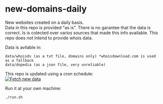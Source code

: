 # new-domains-daily  
New websites created on a daily basis.  
Data in this repo is provided "as is". There is no garantee that the data is correct. Is is colected over varios sources that made this info available.
This repo does not intend to provide whois data.
  
  
Data is avilable in:  
```
data/whoisds (as a txt file, domains only) *whoisdownload.com is used as a fallback
data/dnpedia (as a json file, very unreliable)
``` 

This repo is updated using a cron schedule:  
[![Fetch new data](https://github.com/steffensbola/new-domains-daily/actions/workflows/daily-update.yml/badge.svg)](https://github.com/steffensbola/new-domains-daily/actions/workflows/daily-update.yml)


Run it at your own machine:
```
./run.sh
```

